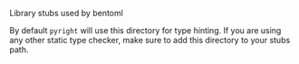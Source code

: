 Library stubs used by bentoml

By default `pyright` will use this directory for type hinting.
If you are using any other static type checker, make sure to add this directory to your stubs path.
